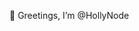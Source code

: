 👋 Greetings, I’m @HollyNode



<!---
HollyNode/HollyNode is a ✨ special ✨ repository because its `README.md` (this file) appears on your GitHub profile.
You can click the Preview link to take a look at your changes.
--->
